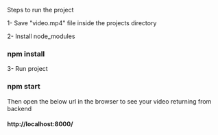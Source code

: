 Steps to run the project

1- Save "video.mp4" file inside the projects directory

2- Install node_modules

### npm install

3- Run project

### npm start

Then open the below url in the browser to see your video returning from backend

#### http://localhost:8000/

